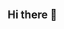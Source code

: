 ## Hi there 👋

<!--
**Vinicios-Cardozo/Vinicios-Cardozo** is a ✨ _special_ ✨ repository because its `README.md` (this file) appears on your GitHub profile.

Here are some ideas to get you started:

- 🔭 I’m currently working on something funny
- 🌱 I’m currently learning about IA
- 🤔 I’m looking for help with ...
- 💬 Ask me about ...
- 📫 How to reach me: don't
- 😄 Pronouns: ...
- ⚡ Fun fact: ...
-->
